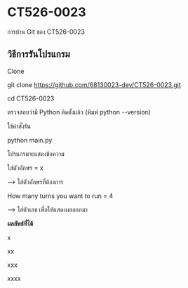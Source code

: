 # CT526-0023

การบ้าน Git ของ CT526-0023

## วิธีการรันโปรแกรม

Clone

git clone https://github.com/68130023-dev/CT526-0023.git

cd CT526-0023

ตรวจสอบว่ามี Python ติดตั้งแล้ว (พิมพ์ python --version)

ใช้คำสั่งรัน

python main.py

โปรแกรมจะแสดงข้อความ

ใส่ตัวอักษร = x

--> ใส่ตัวอักษรที่ต้องการ

How many turns you want to run = 4

--> ใส่ตัวเลข เพื่อให้แสดงผลออกมา

**ผลลัพธ์ที่ได้**

x

xx

xxx

xxxx
